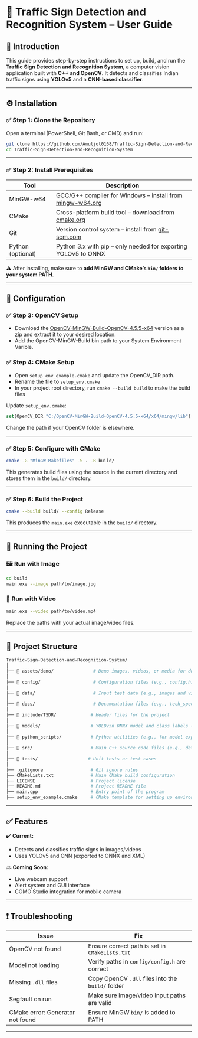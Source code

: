 # 🚦 Traffic Sign Detection and Recognition System – User Guide

## 📘 Introduction

This guide provides step-by-step instructions to set up, build, and run the **Traffic Sign Detection and Recognition System**, a computer vision application built with **C++ and OpenCV**. It detects and classifies Indian traffic signs using **YOLOv5** and a **CNN-based classifier**.

---

## ⚙️ Installation

### ✅ Step 1: Clone the Repository

Open a terminal (PowerShell, Git Bash, or CMD) and run:

```bash
git clone https://github.com/Amuljot0168/Traffic-Sign-Detection-and-Recognition-System.git
cd Traffic-Sign-Detection-and-Recognition-System
```

---

### ✅ Step 2: Install Prerequisites

| Tool              | Description                                                                        |
| ----------------- | ---------------------------------------------------------------------------------- |
| MinGW-w64         | GCC/G++ compiler for Windows – install from [mingw-w64.org](https://mingw-w64.org) |
| CMake             | Cross-platform build tool – download from [cmake.org](https://cmake.org)           |
| Git               | Version control system – install from [git-scm.com](https://git-scm.com)           |
| Python (optional) | Python 3.x with pip – only needed for exporting YOLOv5 to ONNX                     |

⚠️ After installing, make sure to **add MinGW and CMake’s `bin/` folders to your system PATH**.

---

## 🔧 Configuration

### ✅ Step 3: OpenCV Setup

- Download the [OpenCV-MinGW-Build-OpenCV-4.5.5-x64](https://github.com/Amul24/OpenCV-download-File.git) version as a zip and extract it to your desired location.
- Add the OpenCV-MinGW-Build bin path to your System Environment Varible.
  
### ✅ Step 4: CMake Setup

- Open `setup_env_example.cmake` and update the OpenCV_DIR path.
- Rename the file to `setup_env.cmake`
- In your project root directory, run `cmake --build build` to make the build files

Update `setup_env.cmake`:

```cmake
set(OpenCV_DIR "C:/OpenCV-MinGW-Build-OpenCV-4.5.5-x64/x64/mingw/lib")
```

Change the path if your OpenCV folder is elsewhere.

---

### ✅ Step 5: Configure with CMake

```bash
cmake -G "MinGW Makefiles" -S . -B build/
```

This generates build files using the source in the current directory and stores them in the `build/` directory.

---

### ✅ Step 6: Build the Project

```bash
cmake --build build/ --config Release
```

This produces the `main.exe` executable in the `build/` directory.

---

## 🚀 Running the Project

### 🖼️ Run with Image

```bash
cd build
main.exe --image path/to/image.jpg
```

### 🎥 Run with Video

```bash
main.exe --video path/to/video.mp4
```

Replace the paths with your actual image/video files.


---

## 📁 Project Structure

```bash
Traffic-Sign-Detection-and-Recognition-System/
│
├── 📁 assets/demo/               # Demo images, videos, or media for documentation
│
├── 📁 config/                    # Configuration files (e.g., config.h)
│
├── 📁 data/                      # Input test data (e.g., images and videos)
│
├── 📁 docs/                      # Documentation files (e.g., tech_specs.md, user_guide.md)
│
├── 📁 include/TSDR/             # Header files for the project
│
├── 📁 models/                   # YOLOv5n ONNX model and class labels (e.g., coco.names)
│
├── 📁 python_scripts/           # Python utilities (e.g., for model export or preprocessing)
│
├── 📁 src/                      # Main C++ source code files (e.g., detection.cpp, utils.cpp)
│
├── 📁 tests/                   # Unit tests or test cases
│
├── .gitignore                  # Git ignore rules
├── CMakeLists.txt              # Main CMake build configuration
├── LICENSE                     # Project license
├── README.md                   # Project README file
├── main.cpp                    # Entry point of the program
├── setup_env_example.cmake     # CMake template for setting up environment paths

```

---

## ✅ Features

✔️ **Current:**

- Detects and classifies traffic signs in images/videos
- Uses YOLOv5 and CNN (exported to ONNX and XML)

🔜 **Coming Soon:**

- Live webcam support
- Alert system and GUI interface
- COMO Studio integration for mobile camera

---

## ❗ Troubleshooting

| Issue                            | Fix                                               |
| -------------------------------- | ------------------------------------------------- |
| OpenCV not found                 | Ensure correct path is set in `CMakeLists.txt`    |
| Model not loading                | Verify paths in `config/config.h` are correct     |
| Missing `.dll` files             | Copy OpenCV `.dll` files into the `build/` folder |
| Segfault on run                  | Make sure image/video input paths are valid       |
| CMake error: Generator not found | Ensure MinGW `bin/` is added to PATH              |

---
